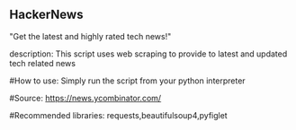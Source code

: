 ## HackerNews
"Get the latest and highly rated tech news!"

description: This script uses web scraping to provide to latest and updated tech related news

#How to use:
Simply run the script from your python interpreter

#Source: https://news.ycombinator.com/

#Recommended libraries:
requests,beautifulsoup4,pyfiglet
